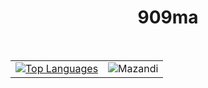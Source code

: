 <div align="center">

# 909ma

<!--
[https://909ma.github.io/](https://909ma.github.io/)
 -->

<br>

|                                                                                                                                                            |                                                                         |
| ---------------------------------------------------------------------------------------------------------------------------------------------------------- | ----------------------------------------------------------------------- |
| [![Top Languages](https://github-readme-stats.vercel.app/api/top-langs/?username=909ma&hide=html,css,PLSQL,TeX)](https://github.com/909ma/github-readme-stats) | ![Mazandi](http://mazandi.herokuapp.com/api?handle=xn132hb7&theme=warm) |

</div>

<!--
**909ma/909ma** is a ✨ _special_ ✨ repository because its `README.md` (this file) appears on your GitHub profile.

Here are some ideas to get you started:

- 🔭 I’m currently working on ...
- 🌱 I’m currently learning ...
- 👯 I’m looking to collaborate on ...
- 🤔 I’m looking for help with ...
- 💬 Ask me about ...
- 📫 How to reach me: ...
- 😄 Pronouns: ...
- ⚡ Fun fact: ...
-->
